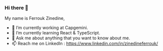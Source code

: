 ### Hi there 👋

My name is Ferrouk Zinedine,

- 🔭 I’m currently working at Capgemini.
- 🌱 I’m currently learning React & TypeScript.
- 💬 Ask me about anything that you want to know about me.
- 📫 Reach me on LinkedIn : https://www.linkedin.com/in/zinedineferrouk/
